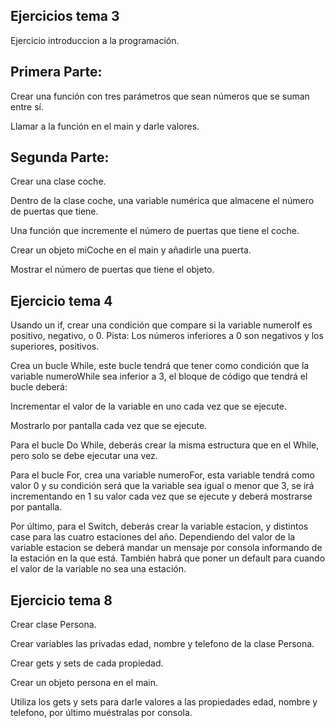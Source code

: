 ## Ejercicios tema 3

Ejercicio introduccion a la programación.

## Primera Parte:

Crear una función con tres parámetros que sean números que se suman entre sí.

Llamar a la función en el main y darle valores.

## Segunda Parte:

Crear una clase coche.

Dentro de la clase coche, una variable numérica que almacene el número de puertas que tiene.

Una función que incremente el número de puertas que tiene el coche.

Crear un objeto miCoche en el main y añadirle una puerta.

Mostrar el número de puertas que tiene el objeto.


## Ejercicio tema 4

Usando un if, crear una condición que compare si la variable numeroIf es positivo, negativo, o 0.
Pista: Los números inferiores a 0 son negativos y los superiores, positivos.

Crea un bucle While, este bucle tendrá que tener como condición que la variable numeroWhile sea inferior a 3, el bloque de código que tendrá el bucle deberá:

Incrementar el valor de la variable en uno cada vez que se ejecute.

Mostrarlo por pantalla cada vez que se ejecute.

Para el bucle Do While, deberás crear la misma estructura que en el While, pero solo se debe ejecutar una vez.

Para el bucle For, crea una variable numeroFor, esta variable tendrá como valor 0 y su condición será que la variable sea igual o menor que 3, se irá incrementando en 1 su valor cada vez que se ejecute y deberá mostrarse por pantalla.

Por último, para el Switch, deberás crear la variable estacion, y distintos case para las cuatro estaciones del año. Dependiendo del valor de la variable estacion se deberá mandar un mensaje por consola informando de la estación en la que está. También habrá que poner un default para cuando el valor de la variable no sea una estación.


## Ejercicio tema 8

Crear clase Persona.

Crear variables las privadas edad, nombre y telefono de la clase Persona.

Crear gets y sets de cada propiedad.

Crear un objeto persona en el main.

Utiliza los gets y sets para darle valores a las propiedades edad, nombre y telefono, por último muéstralas por consola.